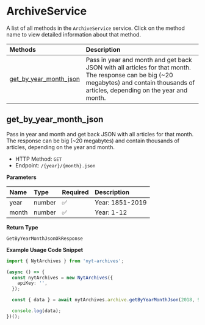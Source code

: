 # ArchiveService

A list of all methods in the `ArchiveService` service. Click on the method name to view detailed information about that method.

| Methods                                           | Description                                                                                                                                                                            |
| :------------------------------------------------ | :------------------------------------------------------------------------------------------------------------------------------------------------------------------------------------- |
| [get_by_year_month_json](#get_by_year_month_json) | Pass in year and month and get back JSON with all articles for that month. The response can be big (~20 megabytes) and contain thousands of articles, depending on the year and month. |

## get_by_year_month_json

Pass in year and month and get back JSON with all articles for that month. The response can be big (~20 megabytes) and contain thousands of articles, depending on the year and month.

- HTTP Method: `GET`
- Endpoint: `/{year}/{month}.json`

**Parameters**

| Name  | Type   | Required | Description     |
| :---- | :----- | :------- | :-------------- |
| year  | number | ✅       | Year: 1851-2019 |
| month | number | ✅       | Year: 1-12      |

**Return Type**

`GetByYearMonthJsonOkResponse`

**Example Usage Code Snippet**

```typescript
import { NytArchives } from 'nyt-archives';

(async () => {
  const nytArchives = new NytArchives({
    apiKey: '',
  });

  const { data } = await nytArchives.archive.getByYearMonthJson(2018, 9);

  console.log(data);
})();
```

<!-- This file was generated by liblab | https://liblab.com/ -->
